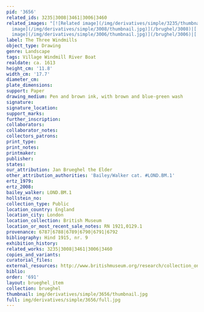 ```yaml
---
pid: '3656'
related_ids: 3235|3008|3461|3006|3460
related_images: "[![Related image](/img/derivatives/simple/3235/thumbnail.jpg)](/brughel/3235)|[![Related
  image](/img/derivatives/simple/3008/thumbnail.jpg)](/brughel/3008)|[![Related image](/img/derivatives/simple/3461/thumbnail.jpg)](/brughel/3461)|[![Related
  image](/img/derivatives/simple/3006/thumbnail.jpg)](/brughel/3006)|[![Related image](/img/derivatives/simple/3460/thumbnail.jpg)](/brughel/3460)"
label: The Three Windmills
object_type: Drawing
genre: Landscape
tags: Village Windmill River Boat
realdate: ca. 1613
height_cm: '11.8'
width_cm: '17.7'
diameter_cm: 
plate_dimensions: 
support: Paper
drawing_medium: Pen and brown ink, with brown and blue-green wash
signature: 
signature_location: 
support_marks: 
further_inscription: 
collaborators: 
collaborator_notes: 
collectors_patrons: 
print_type: 
print_notes: 
printmaker: 
publisher: 
states: 
our_attribution: Jan Brueghel the Elder
other_attribution_authorities: 'Bailey/Walker cat. #LOND.BM.1'
ertz_1979: 
ertz_2008: 
bailey_walker: LOND.BM.1
hollstein_no: 
collection_type: Public
location_country: England
location_city: London
location_collection: British Museum
location_or_most_recent_sale_notes: RN 1921,0129.1
provenance: 6787|6788|6789|6790|6791|6792
bibliography: Hind 1915, nr. 9
exhibition_history: 
related_works: 3235|3008|3461|3006|3460
copies_and_variants: 
curatorial_files: 
external_resources: http://www.britishmuseum.org/research/collection_online/collection_object_details.aspx?objectId=712244&partId=1&searchText=three%20windmills%20brueghel&page=1
biblio: 
order: '691'
layout: brueghel_item
collection: brueghel
thumbnail: img/derivatives/simple/3656/thumbnail.jpg
full: img/derivatives/simple/3656/full.jpg
---
```

